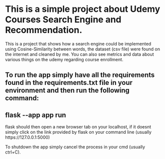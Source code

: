 <h1>This is a simple project about Udemy Courses Search Engine and Recommendation.</h1>

<p>This is a project that shows how a search engine could be implemented using Cosine-Similarity between words, the dataset (csv file) were found on the internet and cleaned by me. 
You can also see metrics and data about various things on the udemy regarding course enrollment.</p>

<h2>To run the app simply have all the requirements found in the requirements.txt file in your environment and then run the following command:</h2>

<h2>flask --app app run</h2>

<p>flask should then open a new browser tab on your localhost, if it doesnt simply click on the link provided by flask on your command line (usually https://127.0.0.1:5000) </p>

<p>To shutdown the app simply cancel the process in your cmd (usually ctrl+C).</p>
